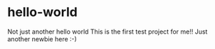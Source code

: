 # hello-world
Not just another hello world
This is the first test project for me!! Just another newbie here :-)

